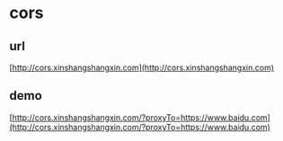 # cors

## url
[http://cors.xinshangshangxin.com](http://cors.xinshangshangxin.com)

## demo
[http://cors.xinshangshangxin.com/?proxyTo=https://www.baidu.com](http://cors.xinshangshangxin.com/?proxyTo=https://www.baidu.com)